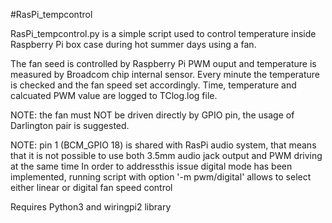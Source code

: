#RasPi_tempcontrol

RasPi_tempcontrol.py is a simple script used to control temperature inside Raspberry Pi box case
during hot summer days using a fan.

The fan seed is controlled by Raspberry Pi PWM ouput and temperature is measured by Broadcom chip
internal sensor.
Every minute the temperature is checked and the fan speed set accordingly. 
Time, temperature and calcuated PWM value are logged to TClog.log file.

NOTE: the fan must NOT be driven directly by GPIO pin, the usage of Darlington pair is suggested.

NOTE: pin 1 (BCM_GPIO 18) is shared with RasPi audio system, that means that it is not possible to use both 3.5mm 
audio jack output and PWM driving at the same time
In order to addressthis issue digital mode has been implemented, running script with option '-m pwm/digital' allows to select 
either linear or digital fan speed control

Requires Python3 and wiringpi2 library 
